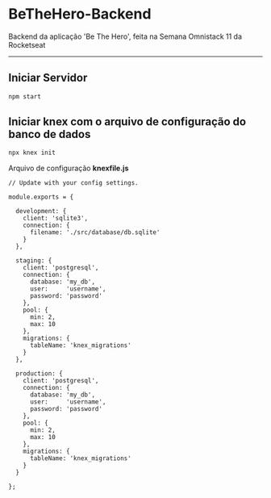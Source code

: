 # BeTheHero-Backend
Backend da aplicação 'Be The Hero', feita na Semana Omnistack 11 da Rocketseat

---

## Iniciar Servidor
```bash
npm start
```

## Iniciar knex com o arquivo de configuração do banco de dados

```bash
npx knex init
```

Arquivo de configuração **knexfile.js**

```JS
// Update with your config settings.

module.exports = {

  development: {
    client: 'sqlite3',
    connection: {
      filename: './src/database/db.sqlite'
    }
  },

  staging: {
    client: 'postgresql',
    connection: {
      database: 'my_db',
      user:     'username',
      password: 'password'
    },
    pool: {
      min: 2,
      max: 10
    },
    migrations: {
      tableName: 'knex_migrations'
    }
  },

  production: {
    client: 'postgresql',
    connection: {
      database: 'my_db',
      user:     'username',
      password: 'password'
    },
    pool: {
      min: 2,
      max: 10
    },
    migrations: {
      tableName: 'knex_migrations'
    }
  }

};

```
